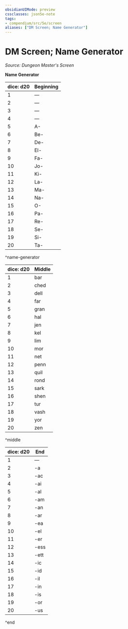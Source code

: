 ```yaml
---
obsidianUIMode: preview
cssclasses: json5e-note
tags:
- compendium/src/5e/screen
aliases: ["DM Screen; Name Generator"]
---
```

# DM Screen; Name Generator
*Source: Dungeon Master's Screen* 

**Name Generator**

| dice: d20 | Beginning |
|-----------|-----------|
| 1 | — |
| 2 | — |
| 3 | — |
| 4 | — |
| 5 | A- |
| 6 | Be- |
| 7 | De- |
| 8 | El- |
| 9 | Fa- |
| 10 | Jo- |
| 11 | Ki- |
| 12 | La- |
| 13 | Ma- |
| 14 | Na- |
| 15 | O- |
| 16 | Pa- |
| 17 | Re- |
| 18 | Se- |
| 19 | Si- |
| 20 | Ta- |
^name-generator

| dice: d20 | Middle |
|-----------|--------|
| 1 | bar |
| 2 | ched |
| 3 | dell |
| 4 | far |
| 5 | gran |
| 6 | hal |
| 7 | jen |
| 8 | kel |
| 9 | lim |
| 10 | mor |
| 11 | net |
| 12 | penn |
| 13 | quil |
| 14 | rond |
| 15 | sark |
| 16 | shen |
| 17 | tur |
| 18 | vash |
| 19 | yor |
| 20 | zen |
^middle

| dice: d20 | End |
|-----------|-----|
| 1 | — |
| 2 | -a |
| 3 | -ac |
| 4 | -ai |
| 5 | -al |
| 6 | -am |
| 7 | -an |
| 8 | -ar |
| 9 | -ea |
| 10 | -el |
| 11 | -er |
| 12 | -ess |
| 13 | -ett |
| 14 | -ic |
| 15 | -id |
| 16 | -il |
| 17 | -in |
| 18 | -is |
| 19 | -or |
| 20 | -us |
^end